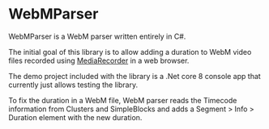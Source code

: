 # WebMParser

WebMParser is a WebM parser written entirely in C#. 

The initial goal of this library is to allow adding a duration to WebM video files recorded using [MediaRecorder](https://developer.mozilla.org/en-US/docs/Web/API/MediaRecorder) in a web browser.  

The demo project included with the library is a .Net core 8 console app that currently just allows testing the library.  

To fix the duration in a WebM file, WebM parser reads the Timecode information from Clusters and SimpleBlocks and adds a Segment > Info > Duration element with the new duration.


